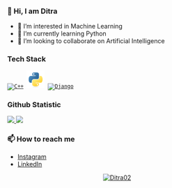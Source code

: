 ### 👋 Hi, I am Ditra

- 👀 I’m interested in Machine Learning
- 🌱 I’m currently learning Python
- 💞️ I’m looking to collaborate on Artificial Intelligence

<!---
Still learn
--->

### Tech Stack
<p align="left">
<code><a href="https://www.geeksforgeeks.org/c-plus-plus/" target="_blank"><img src="https://2.bp.blogspot.com/-DrHDBZWMWC0/WyLLvXElCpI/AAAAAAAAACg/BpyMuVGLcaQJ3ur3HgsVqcgZ_di2-Qb1QCLcBGAs/s1600/c-plus-plus-logo.png" alt="C++" width="40" height="40"/></a></code>&nbsp
  <code><a href="https://www.python.org" target="_blank"><img src="https://raw.githubusercontent.com/devicons/devicon/master/icons/python/python-original.svg" alt="python" width="40" height="40"/></a></code>&nbsp
  <code><a href="https://www.djangoproject.com/" target="_blank"><img src="https://cdn.iconscout.com/icon/free/png-512/django-1-282754.png" alt="Django" width="40" height="40"/></a></code>&nbsp
</p>

### Github Statistic
<p align="left">
<a href="https://github.com/Ditra02">
  <img height="180em" src="https://github-readme-stats-eight-theta.vercel.app/api?username=Ditra02&show_icons=true&theme=algolia&include_all_commits=true&count_private=true"/>
  <img height="180em" src="https://github-readme-stats-eight-theta.vercel.app/api/top-langs/?username=Ditra02&layout=compact&langs_count=8&theme=algolia"/>
</a>
</p>
  
### 📫 How to reach me 
- [Instagram](https://www.instagram.com/deetra_02/)
- [LinkedIn](https://www.linkedin.com/in/asyafaditra/)
  
<p align="center"> <a href="https://github.com/Ditra02/"><img width="170px" height="24" src="https://komarev.com/ghpvc/?username=Ditra02&label=PROFILE%20VISITORS&color=blue&style=flat-square" alt="Ditra02" /></a> </p><br>
